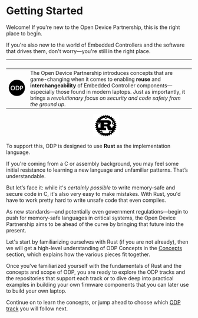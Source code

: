 # Getting Started


Welcome! If you're new to the Open Device Partnership, this is the right place to begin.

If you're also new to the world of Embedded Controllers and the software that drives them, don't worry—you're still in the right place.

| &nbsp; | &nbsp;   
|---|---
| ![ODP Logo](./media/odp.png) | The Open Device Partnership introduces concepts that are game-changing when it comes to enabling **reuse** and **interchangeability** of Embedded Controller components—especially those found in modern laptops. Just as importantly, it brings a *revolutionary focus on security and code safety from the ground up*.

&nbsp;&nbsp;&nbsp;&nbsp;&nbsp;&nbsp;&nbsp;&nbsp;&nbsp;&nbsp;&nbsp;&nbsp;&nbsp;&nbsp;&nbsp;&nbsp;&nbsp;&nbsp;&nbsp;&nbsp;&nbsp;&nbsp;&nbsp;&nbsp;&nbsp;&nbsp;&nbsp;&nbsp;&nbsp;&nbsp;&nbsp;&nbsp;&nbsp;&nbsp;&nbsp;&nbsp;&nbsp;&nbsp;&nbsp;&nbsp;&nbsp;&nbsp;&nbsp;&nbsp;&nbsp;&nbsp;&nbsp;&nbsp;&nbsp;&nbsp;&nbsp;&nbsp;&nbsp;&nbsp;&nbsp;&nbsp;&nbsp;&nbsp;&nbsp;&nbsp;![ODP Logo](./media/rust_logo.png)

To support this, ODP is designed to use **Rust** as the implementation language.   

If you're coming from a C or assembly background, you may feel some initial resistance to learning a new language and unfamiliar patterns. That’s understandable. 

But let’s face it: while it's *certainly possible* to write memory-safe and secure code in C, it's also very easy to make mistakes. With Rust, you'd have to work pretty hard to write unsafe code that even compiles.

As new standards—and potentially even government regulations—begin to push for memory-safe languages in critical systems, the Open Device Partnership aims to be ahead of the curve by bringing that future into the present.

Let's start by familiarizing ourselves with Rust (if you are not already),
then we will get a high-level understanding of ODP Concepts in the [Concepts](./Concepts.md) section, which explains how the various pieces fit together.

Once you've familiarized yourself with the fundamentals of Rust and the concepts and scope of ODP, you are ready to explore the ODP tracks and the repositories that support each track or to dive deep into practical examples in building your own firmware components that you can later use to build your own laptop. 

Continue on to learn the concepts, or jump ahead to choose which [ODP track](../tracks.md) you will follow next.
 
